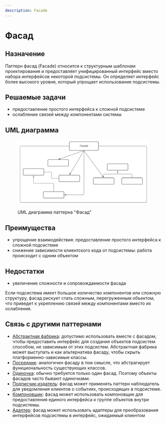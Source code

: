 ```yaml
---
description: Facade
---
```


# Фасад

## Назначение

Паттерн фасад (Facade) относится к структурным шаблонам проектирования и предоставляет унифицированный интерфейс вместо набора интерфейсов некоторой подсистемы. Он определяет интерфейс более высокого уровня, который упрощает использование подсистемы.

## Решаемые задачи

* предоставление простого интерфейса к сложной подсистеме
* ослабление связей между компонентами системы

## UML диаграмма

<div data-full-width="true">

<figure><img src="../../../.gitbook/assets/facade_white.png" alt=""><figcaption><p>UML диаграмма паттерна "Фасад"</p></figcaption></figure>

</div>

## Преимущества

* упрощение взаимодействия: предоставление простого интерфейса к сложной подсистеме
* снижение зависимости клиентского кода от подсистемы: работа происходит с одним объектом

## Недостатки

* увеличение сложности и сопровождаемости фасада

Если подсистема имеет большое количество компонентов или сложную структуру, фасад рискует стать сложным, перегруженным объектом, что приведет к укреплению связей между компонентами вместо их ослабления.

## Связь с другими паттернами

* [Абстрактная фабрика](../../creationals-patterns/abstract-factory/): допустимо использовать вместе с фасадом, чтобы предоставить интерфейс для создания объектов подсистем способом, не зависимым от этих подсистем. Абстрактная фабрика может выступать и как альтернатива фасаду, чтобы скрыть платформенно-зависимые классы.
* [Посредник](https://github.com/NikkiWay/Git-Book-Patterns/blob/main/patterns/behavioral-patterns/opekun.md): аналогичен фасаду в том смысле, что абстрагирует функциональность существующих классов.
* [Одиночка](../../creationals-patterns/singleton/): обычно требуется только один фасад. Поэтому объекты фасадов часто бывают одиночками.
* [Подписчик-издатель](../../behavioral-patterns/follower-publisher/): фасад может применять паттерн наблюдатель для уведомления клиентов о событиях, происходящих в подсистеме.
* [Компоновщик](../composite/): фасад может использовать компоновщик для предоставления единого интерфейса к группе объектов внутри подсистемы.
* [Адаптер](../adapter/): фасад может использовать адаптеры для преобразования интерфейсов подсистемы в интерфейс, ожидаемый клиентом
